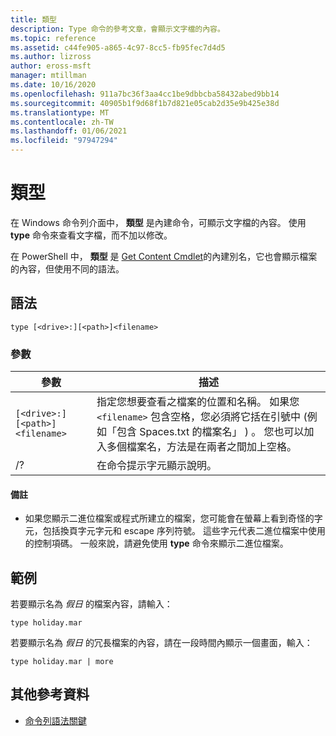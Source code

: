 ```yaml
---
title: 類型
description: Type 命令的參考文章，會顯示文字檔的內容。
ms.topic: reference
ms.assetid: c44fe905-a865-4c97-8cc5-fb95fec7d4d5
ms.author: lizross
author: eross-msft
manager: mtillman
ms.date: 10/16/2020
ms.openlocfilehash: 911a7bc36f3aa4cc1be9dbbcba58432abed9bb14
ms.sourcegitcommit: 40905b1f9d68f1b7d821e05cab2d35e9b425e38d
ms.translationtype: MT
ms.contentlocale: zh-TW
ms.lasthandoff: 01/06/2021
ms.locfileid: "97947294"
---
```

# <a name="type"></a>類型

在 Windows 命令列介面中， **類型** 是內建命令，可顯示文字檔的內容。 使用 **type** 命令來查看文字檔，而不加以修改。

在 PowerShell 中， **類型** 是 [Get Content Cmdlet](/powershell/module/microsoft.powershell.management/get-content)的內建別名，它也會顯示檔案的內容，但使用不同的語法。

## <a name="syntax"></a>語法

```
type [<drive>:][<path>]<filename>
```

### <a name="parameters"></a>參數

| 參數 | 描述 |
|--|--|
| `[<drive>:][<path>]<filename>` | 指定您想要查看之檔案的位置和名稱。 如果您 `<filename>` 包含空格，您必須將它括在引號中 (例如「包含 Spaces.txt 的檔案名」 ) 。 您也可以加入多個檔案名，方法是在兩者之間加上空格。 |
| /? | 在命令提示字元顯示說明。 |

#### <a name="remarks"></a>備註

- 如果您顯示二進位檔案或程式所建立的檔案，您可能會在螢幕上看到奇怪的字元，包括換頁字元字元和 escape 序列符號。 這些字元代表二進位檔案中使用的控制項碼。 一般來說，請避免使用 **type** 命令來顯示二進位檔案。

## <a name="examples"></a>範例

若要顯示名為 *假日* 的檔案內容，請輸入：

```
type holiday.mar
```

若要顯示名為 *假日* 的冗長檔案的內容，請在一段時間內顯示一個畫面，輸入：

```
type holiday.mar | more
```

## <a name="additional-references"></a>其他參考資料

- [命令列語法關鍵](command-line-syntax-key.md)
